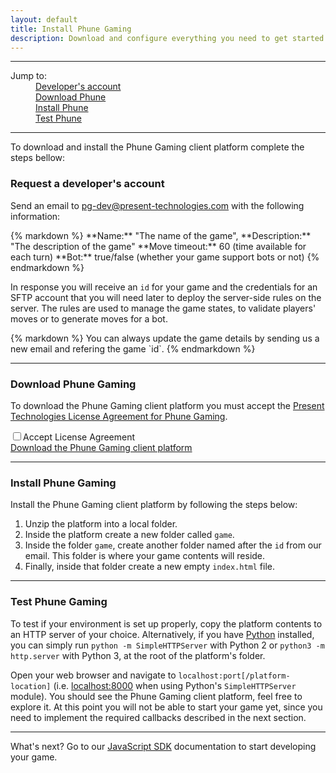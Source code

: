 ```yaml
---
layout: default
title: Install Phune Gaming
description: Download and configure everything you need to get started
---
```


---

<div data-magellan-expedition="fixed" data-options="destination_threshold: 65;">
    <dl class="sub-nav">
        <dt>Jump to:</dt>
        <dd data-magellan-arrival="request"><a href="#request">Developer's account</a></dd>
        <dd data-magellan-arrival="download"><a href="#download">Download Phune</a></dd>
        <dd data-magellan-arrival="install"><a href="#install">Install Phune</a></dd>
        <dd data-magellan-arrival="test"><a href="#test">Test Phune</a></dd>
    </dl>
</div>

---

To download and install the Phune Gaming client platform complete the steps bellow:

<a name="request"></a>
<h3 data-magellan-destination="request">Request a developer's account</h3>

Send an email to [pg-dev@present-technologies.com](mailto:pg-dev@present-technologies.com) with the following information:

<div class="panel radius">
{% markdown %}
**Name:** "The name of the game",  
**Description:** "The description of the game"  
**Move timeout:** 60 (time available for each turn)  
**Bot:** true/false (whether your game support bots or not)
{% endmarkdown %}
</div>

In response you will receive an `id` for your game and the credentials for an SFTP account that you will need later to deploy the server-side rules on the server. The rules are used to manage the game states, to validate players' moves or to generate moves for a bot.

<div class="panel callout radius">
{% markdown %}
You can always update the game details by sending us a new email and refering the game `id`.
{% endmarkdown %}
</div>

---

<a name="download"></a>
<h3 data-magellan-destination="download">Download Phune Gaming</h3>

To download the Phune Gaming client platform you must accept the [Present Technologies License Agreement for Phune Gaming](license-agreement.html).

<input id="accept-license" type="checkbox" /><label for="accept-license">Accept License Agreement</label>  
<a id="download-platform" href="http://www.phune.com/assets/phune.zip">Download the Phune Gaming client platform</a>

---

<a name="install"></a>
<h3 data-magellan-destination="install">Install Phune Gaming</h3>

Install the Phune Gaming client platform by following the steps below:

1. Unzip the platform into a local folder. 
2. Inside the platform create a new folder called `game`. 
3. Inside the folder `game`, create another folder named after the `id` from our email. This folder is where your game contents will reside.
4. Finally, inside that folder create a new empty `index.html` file.

---

<a name="test"></a>
<h3 data-magellan-destination="test">Test Phune Gaming</h3>

To test if your environment is set up properly, copy the platform contents to an HTTP server of your choice. Alternatively, if you have [Python](https://www.python.org/) installed, you can simply run `python -m SimpleHTTPServer` with Python 2 or `python3 -m http.server` with Python 3, at the root of the platform's folder.

Open your web browser and navigate to `localhost:port[/platform-location]` (i.e. [localhost:8000](http://localhost:8000/) when using Python's `SimpleHTTPServer` module). You should see the Phune Gaming client platform, feel free to explore it. At this point you will not be able to start your game yet, since you need to implement the required callbacks described in the next section.

---

What's next? Go to our [JavaScript SDK](sdk-js.html) documentation to start developing your game.
